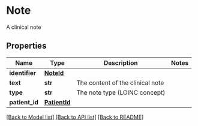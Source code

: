 # Note

A clinical note
## Properties
Name | Type | Description | Notes
------------ | ------------- | ------------- | -------------
**identifier** | [**NoteId**](NoteId.md) |  | 
**text** | **str** | The content of the clinical note | 
**type** | **str** | The note type (LOINC concept) | 
**patient_id** | [**PatientId**](PatientId.md) |  | 

[[Back to Model list]](../README.md#documentation-for-models) [[Back to API list]](../README.md#documentation-for-api-endpoints) [[Back to README]](../README.md)


